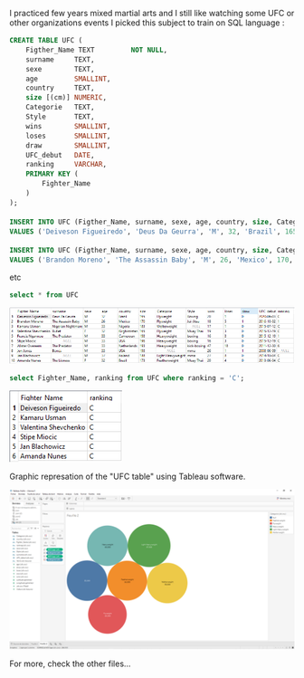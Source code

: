 I practiced few years mixed martial arts and I still like watching some UFC or other organizations events
I picked this subject to train on SQL language :

```sql
CREATE TABLE UFC (
    Figther_Name TEXT         NOT NULL,
    surname     TEXT,
    sexe        TEXT,
    age         SMALLINT,
    country     TEXT,
    size [(cm)] NUMERIC,
    Categorie   TEXT,
    Style       TEXT,
    wins        SMALLINT,
    loses       SMALLINT,
    draw        SMALLINT,
    UFC_debut   DATE,
    ranking     VARCHAR,
    PRIMARY KEY (
        Fighter_Name
    )
);

INSERT INTO UFC (Figther_Name, surname, sexe, age, country, size, Categorie, Style, wins, loses, draw, UFC_debut, ranking) 
VALUES ('Deiveson Figueiredo', 'Deus Da Geurra', 'M', 32, 'Brazil', 165, 'Flyweight', 'Boxing', 20, 1, 0, '2020-06-03', 'C');

INSERT INTO UFC (Figther_Name, surname, sexe, age, country, size, Categorie, Style, wins, loses, draw, UFC_debut, ranking) 
VALUES ('Brandon Moreno', 'The Assassin Baby', 'M', 26, 'Mexico', 170, 'Flyweight', 'Jui-Jitsu', 18, 5, 1, '2016-10-02', 1);
```
etc

```sql
select * from UFC
```


![](tables/table1.png)


```sql
select Fighter_Name, ranking from UFC where ranking = 'C';
```

![](tables/table2.png)

Graphic represation of the "UFC table" using Tableau software.

![](tables/graph1.PNG)

For more, check the other files...
